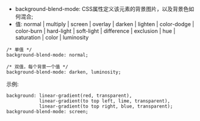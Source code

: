

* background-blend-mode: CSS属性定义该元素的背景图片，以及背景色如何混合;
* 值: normal | multiply | screen | overlay | darken | lighten | color-dodge | color-burn | hard-light | soft-light | difference | exclusion | hue | saturation | color | luminosity
```
/* 单值 */  
background-blend-mode: normal;

/* 双值，每个背景一个值 */  
background-blend-mode: darken, luminosity;
```

示例:
```
background: linear-gradient(red, transparent),
            linear-gradient(to top left, lime, transparent),
            linear-gradient(to top right, blue, transparent);
background-blend-mode: screen;
```

